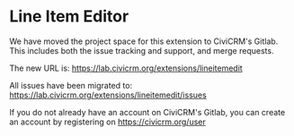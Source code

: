 # Line Item Editor

We have moved the project space for this extension to CiviCRM's Gitlab.
This includes both the issue tracking and support, and merge requests.

The new URL is: https://lab.civicrm.org/extensions/lineitemedit

All issues have been migrated to: https://lab.civicrm.org/extensions/lineitemedit/issues

If you do not already have an account on CiviCRM's Gitlab, you can create an account by registering on https://civicrm.org/user



